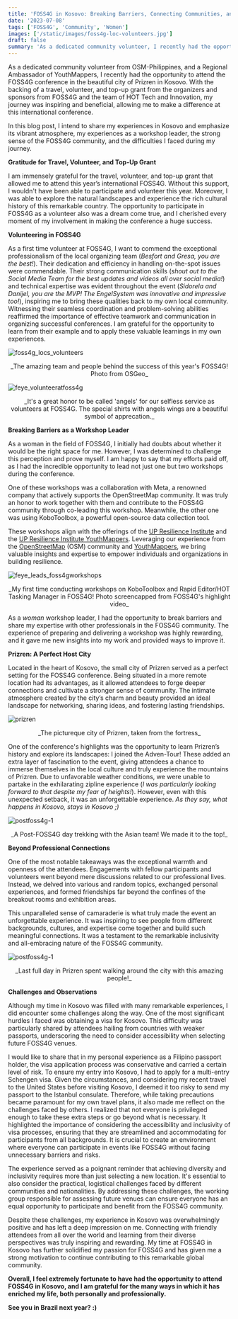 ```yaml
---
title: 'FOSS4G in Kosovo: Breaking Barriers, Connecting Communities, and Overcoming Hurdles'
date: '2023-07-08'
tags: ['FOSS4G', 'Community', 'Women']
images: ['/static/images/foss4g-loc-volunteers.jpg']
draft: false
summary: 'As a dedicated community volunteer, I recently had the opportunity to attend the annual FOSS4G conference held in the beautiful city of Prizren in Kosovo.'
---
```


As a dedicated community volunteer from OSM-Philippines, and a Regional Ambassador of YouthMappers, I recently had the opportunity to attend the FOSS4G conference in the beautiful city of Prizren in Kosovo. With the backing of a travel, volunteer, and top-up grant from the organizers and sponsors from FOSS4G and the team of HOT Tech and Innovation, my journey was inspiring and beneficial, allowing me to make a difference at this international conference.

In this blog post, I intend to share my experiences in Kosovo and emphasize its vibrant atmosphere, my experiences as a workshop leader, the strong sense of the FOSS4G community, and the difficulties I faced during my journey.

**Gratitude for Travel, Volunteer, and Top-Up Grant**

I am immensely grateful for the travel, volunteer, and top-up grant that allowed me to attend this year’s international FOSS4G. Without this support, I wouldn't have been able to participate and volunteer this year. Moreover, I was able to explore the natural landscapes and experience the rich cultural history of this remarkable country. The opportunity to participate in FOSS4G as a volunteer also was a dream come true, and I cherished every moment of my involvement in making the conference a huge success.

**Volunteering in FOSS4G**

As a first time volunteer at FOSS4G, I want to commend the exceptional professionalism of the local organizing team (_Besfort and Gresa, you are the best!_). Their dedication and efficiency in handling on-the-spot issues were commendable. Their strong communication skills (_shout out to the Social Media Team for the best updates and videos all over social media!_) and technical expertise was evident throughout the event (_Sidorela and Danijel, you are the MVP! The EngelSystem was innovative and impressive too!_), inspiring me to bring these qualities back to my own local community. Witnessing their seamless coordination and problem-solving abilities reaffirmed the importance of effective teamwork and communication in organizing successful conferences. I am grateful for the opportunity to learn from their example and to apply these valuable learnings in my own experiences.

![foss4g_locs_volunteers](/static/images/foss4g-loc-volunteers.jpg)

<center>_The amazing team and people behind the success of this year's FOSS4G! Photo from OSGeo_</center>

![feye_volunteeratfoss4g](/static/images/feye-foss4gvolunteer.jpg)

<center>_It's a great honor to be called 'angels' for our selfless service as volunteers at FOSS4G. The special shirts with angels wings are a beautiful symbol of apprecation._</center>

**Breaking Barriers as a Workshop Leader**

As a woman in the field of FOSS4G, I initially had doubts about whether it would be the right space for me. However, I was determined to challenge this perception and prove myself. I am happy to say that my efforts paid off, as I had the incredible opportunity to lead not just one but two workshops during the conference.

One of these workshops was a collaboration with Meta, a renowned company that actively supports the OpenStreetMap community. It was truly an honor to work together with them and contribute to the FOSS4G community through co-leading this workshop. Meanwhile, the other one was using KoboToolbox, a powerful open-source data collection tool.

These workshops align with the offerings of the [UP Resilience Institute](https://resilience.up.edu.ph/) and the [UP Resilience Institute YouthMappers](https://www.facebook.com/UPRIYouthMappers/). Leveraging our experience from the [OpenStreetMap](https://openstreetmap.org) (OSM) community and [YouthMappers](https://youthmappers.org), we bring valuable insights and expertise to empower individuals and organizations in building resilience.

![feye_leads_foss4gworkshops](/static/images/feye-workshop-foss4g.jpg)

<center>_My first time conducting workshops on KoboToolbox and Rapid Editor/HOT Tasking Manager in FOSS4G! Photo screencapped from FOSS4G's highlight video_</center>

As a _woman_ workshop leader, I had the opportunity to break barriers and share my expertise with other professionals in the FOSS4G community. The experience of preparing and delivering a workshop was highly rewarding, and it gave me new insights into my work and provided ways to improve it.

**Prizren: A Perfect Host City**

Located in the heart of Kosovo, the small city of Prizren served as a perfect setting for the FOSS4G conference. Being situated in a more remote location had its advantages, as it allowed attendees to forge deeper connections and cultivate a stronger sense of community. The intimate atmosphere created by the city’s charm and beauty provided an ideal landscape for networking, sharing ideas, and fostering lasting friendships.

![prizren](/static/images/prizren.jpg)

<center>_The pictureque city of Prizren, taken from the fortress_</center>

One of the conference's highlights was the opportunity to learn Prizren’s history and explore its landscapes: I joined the Adven-Tour! These added an extra layer of fascination to the event, giving attendees a chance to immerse themselves in the local culture and truly experience the mountains of Prizren. Due to unfavorable weather conditions, we were unable to partake in the exhilarating zipline experience (_I was particularly looking forward to that despite my fear of heights!_). However, even with this unexpected setback, it was an unforgettable experience. _As they say, what happens in Kosovo, stays in Kosovo ;)_

![postfoss4g-1](/static/images/prizren_adventour.jpg)

<center>_A Post-FOSS4G day trekking with the Asian team! We made it to the top!_</center>

**Beyond Professional Connections**

One of the most notable takeaways was the exceptional warmth and openness of the attendees. Engagements with fellow participants and volunteers went beyond mere discussions related to our professional lives. Instead, we delved into various and random topics, exchanged personal experiences, and formed friendships far beyond the confines of the breakout rooms and exhibition areas.

This unparalleled sense of camaraderie is what truly made the event an unforgettable experience. It was inspiring to see people from different backgrounds, cultures, and expertise come together and build such meaningful connections. It was a testament to the remarkable inclusivity and all-embracing nature of the FOSS4G community.

![postfoss4g-1](/static/images/prizren_friends.jpg)

<center>_Last full day in Prizren spent walking around the city with this amazing people!_</center>

**Challenges and Observations**

Although my time in Kosovo was filled with many remarkable experiences, I did encounter some challenges along the way. One of the most significant hurdles I faced was obtaining a visa for Kosovo. This difficulty was particularly shared by attendees hailing from countries with weaker passports, underscoring the need to consider accessibility when selecting future FOSS4G venues.

I would like to share that in my personal experience as a Filipino passport holder, the visa application process was conservative and carried a certain level of risk. To ensure my entry into Kosovo, I had to apply for a multi-entry Schengen visa. Given the circumstances, and considering my recent travel to the United States before visiting Kosovo, I deemed it too risky to send my passport to the Istanbul consulate. Therefore, while taking precautions became paramount for my own travel plans, it also made me reflect on the challenges faced by others. I realized that not everyone is privileged enough to take these extra steps or go beyond what is necessary. It highlighted the importance of considering the accessibility and inclusivity of visa processes, ensuring that they are streamlined and accommodating for participants from all backgrounds. It is crucial to create an environment where everyone can participate in events like FOSS4G without facing unnecessary barriers and risks.

The experience served as a poignant reminder that achieving diversity and inclusivity requires more than just selecting a new location. It's essential to also consider the practical, logistical challenges faced by different communities and nationalities. By addressing these challenges, the working group responsible for assessing future venues can ensure everyone has an equal opportunity to participate and benefit from the FOSS4G community.

Despite these challenges, my experience in Kosovo was overwhelmingly positive and has left a deep impression on me. Connecting with friendly attendees from all over the world and learning from their diverse perspectives was truly inspiring and rewarding. My time at FOSS4G in Kosovo has further solidified my passion for FOSS4G and has given me a strong motivation to continue contributing to this remarkable global community.

**Overall, I feel extremely fortunate to have had the opportunity to attend FOSS4G in Kosovo, and I am grateful for the many ways in which it has enriched my life, both personally and professionally.**

**See you in Brazil next year? :)**
